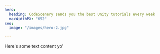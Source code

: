```yaml
---
hero:
  heading: CodeScenery sends you the best Unity tutorials every week
  maxWidthPX: "652"
seo:
  image: "/images/hero-2.jpg"

---
```

Here's some text content yo'